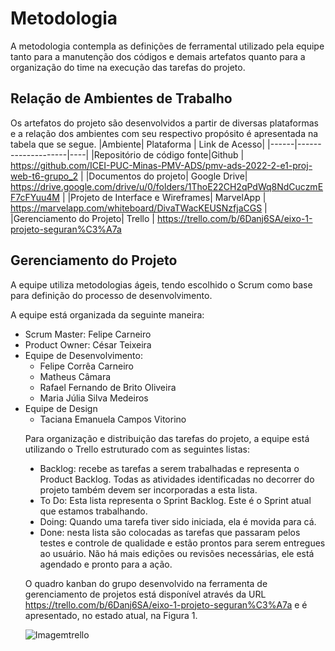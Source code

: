 
# Metodologia

A metodologia contempla as definições de ferramental utilizado pela equipe tanto para a manutenção dos códigos e demais artefatos quanto para a organização do time na execução das tarefas do projeto.

## Relação de Ambientes de Trabalho
 Os artefatos do projeto são desenvolvidos a partir de diversas plataformas e a relação dos ambientes com seu respectivo propósito é apresentada na tabela que se segue.
|Ambiente| Plataforma  | Link de Acesso|
|------|--------------------|----|
|Repositório de código fonte|Github | https://github.com/ICEI-PUC-Minas-PMV-ADS/pmv-ads-2022-2-e1-proj-web-t6-grupo_2 | 
|Documentos do projeto| Google Drive| https://drive.google.com/drive/u/0/folders/1ThoE22CH2qPdWq8NdCuczmEF7cFYuu4M |
|Projeto de Interface e Wireframes| MarvelApp | https://marvelapp.com/whiteboard/DivaTWacKEUSNzfjaCGS |
|Gerenciamento do Projeto| Trello | https://trello.com/b/6Danj6SA/eixo-1-projeto-seguran%C3%A7a
 
## Gerenciamento do Projeto
A equipe utiliza metodologias ágeis, tendo escolhido o Scrum como base para definição do processo de desenvolvimento.

A equipe está organizada da seguinte maneira:
<ul><li type="disc">Scrum Master: Felipe Carneiro
<li type="disc">Product Owner: César Teixeira
<li type="disc">Equipe de Desenvolvimento:
  <ul> <li>Felipe Corrêa Carneiro
       <li> Matheus Câmara 
       <li> Rafael Fernando de Brito Oliveira
       <li> Maria Júlia Silva Medeiros</ul>
<li type="disc">Equipe de Design
        <ul><li>Taciana Emanuela Campos Vitorino</ul>

Para organização e distribuição das tarefas do projeto, a equipe está utilizando o Trello estruturado com as seguintes listas: 
<ul><li type="disc">Backlog: recebe as tarefas a serem trabalhadas e representa o Product Backlog. Todas as atividades identificadas no decorrer do projeto também devem ser incorporadas a esta lista.
<li type="disc">To Do: Esta lista representa o Sprint Backlog. Este é o Sprint atual que estamos trabalhando.
  <img>
<li type="disc">Doing: Quando uma tarefa tiver sido iniciada, ela é movida para cá.
<li type="disc">Done: nesta lista são colocadas as tarefas que passaram pelos testes e controle de qualidade e estão prontos para serem entregues ao usuário. Não há mais edições ou revisões necessárias, ele está agendado e pronto para a ação.</ul>

O quadro kanban do grupo desenvolvido na ferramenta de gerenciamento de projetos está disponível através da URL https://trello.com/b/6Danj6SA/eixo-1-projeto-seguran%C3%A7a e é apresentado, no estado atual, na Figura 1. 


 ![Imagemtrello](https://user-images.githubusercontent.com/115049348/229242570-adde4887-9bbb-4a8b-a241-ae67061da057.png)


